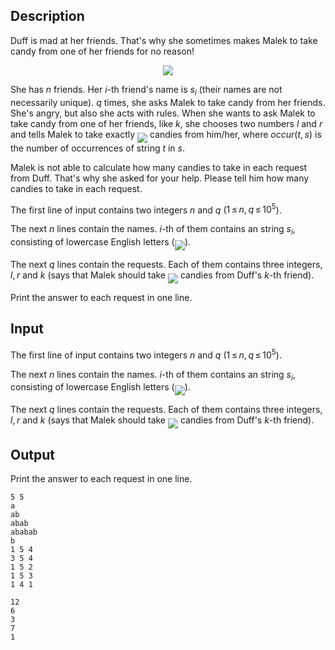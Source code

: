 ## Description

<div><p>Duff is mad at her friends. That's why she sometimes makes Malek to take candy from one of her friends for no reason!</p><center> <img class="tex-graphics" src="file://rO545BbA.png" style="max-width: 100.0%;max-height: 100.0%;"> </center><p>She has <span class="tex-span"><i>n</i></span> friends. Her <span class="tex-span"><i>i</i></span>-th friend's name is <span class="tex-span"><i>s</i><sub class="lower-index"><i>i</i></sub></span> (their names are not necessarily unique). <span class="tex-span"><i>q</i></span> times, she asks Malek to take candy from her friends. She's angry, but also she acts with rules. When she wants to ask Malek to take candy from one of her friends, like <span class="tex-span"><i>k</i></span>, she chooses two numbers <span class="tex-span"><i>l</i></span> and <span class="tex-span"><i>r</i></span> and tells Malek to take exactly <img align="middle" class="tex-formula" src="file://ouEQT993.png" style="max-width: 100.0%;max-height: 100.0%;"> candies from him/her, where <span class="tex-span"><i>occur</i>(<i>t</i>, <i>s</i>)</span> is the number of occurrences of string <span class="tex-span"><i>t</i></span> in <span class="tex-span"><i>s</i></span>.</p><p>Malek is not able to calculate how many candies to take in each request from Duff. That's why she asked for your help. Please tell him how many candies to take in each request.</p></div><div class="input-specification"><p>The first line of input contains two integers <span class="tex-span"><i>n</i></span> and <span class="tex-span"><i>q</i></span> (<span class="tex-span">1 ≤ <i>n</i>, <i>q</i> ≤ 10<sup class="upper-index">5</sup></span>).</p><p>The next <span class="tex-span"><i>n</i></span> lines contain the names. <span class="tex-span"><i>i</i></span>-th of them contains an string <span class="tex-span"><i>s</i><sub class="lower-index"><i>i</i></sub></span>, consisting of lowercase English letters   (<img align="middle" class="tex-formula" src="file://0go7NKPB.png" style="max-width: 100.0%;max-height: 100.0%;">).</p><p>The next <span class="tex-span"><i>q</i></span> lines contain the requests. Each of them contains three integers, <span class="tex-span"><i>l</i>, <i>r</i></span> and <span class="tex-span"><i>k</i></span> (says that Malek should take <img align="middle" class="tex-formula" src="file://WLdxCqGS.png" style="max-width: 100.0%;max-height: 100.0%;"> candies from Duff's <span class="tex-span"><i>k</i></span>-th friend).</p></div><div class="output-specification"><p>Print the answer to each request in one line.</p></div>

## Input

<p>The first line of input contains two integers <span class="tex-span"><i>n</i></span> and <span class="tex-span"><i>q</i></span> (<span class="tex-span">1 ≤ <i>n</i>, <i>q</i> ≤ 10<sup class="upper-index">5</sup></span>).</p><p>The next <span class="tex-span"><i>n</i></span> lines contain the names. <span class="tex-span"><i>i</i></span>-th of them contains an string <span class="tex-span"><i>s</i><sub class="lower-index"><i>i</i></sub></span>, consisting of lowercase English letters   (<img align="middle" class="tex-formula" src="file://0go7NKPB.png" style="max-width: 100.0%;max-height: 100.0%;">).</p><p>The next <span class="tex-span"><i>q</i></span> lines contain the requests. Each of them contains three integers, <span class="tex-span"><i>l</i>, <i>r</i></span> and <span class="tex-span"><i>k</i></span> (says that Malek should take <img align="middle" class="tex-formula" src="file://WLdxCqGS.png" style="max-width: 100.0%;max-height: 100.0%;"> candies from Duff's <span class="tex-span"><i>k</i></span>-th friend).</p>

## Output

<p>Print the answer to each request in one line.</p>





```input1
5 5
a
ab
abab
ababab
b
1 5 4
3 5 4
1 5 2
1 5 3
1 4 1

```




```output1
12
6
3
7
1

```


